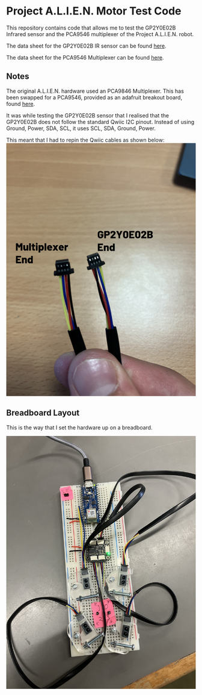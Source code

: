 # Project A.L.I.E.N. Motor Test Code

<!-- Harry Boyd - 29/07/2024 - github.com/hboyd255 -->

This repository contains code that allows me to test the GP2Y0E02B Infrared
sensor and the PCA9546 multiplexer of the Project A.L.I.E.N. robot.

The data sheet for the GP2Y0E02B IR sensor can be found
[here](https://global.sharp/products/device/lineup/data/pdf/datasheet/gp2y0e02_03_appl_e.pdf).

The data sheet for the PCA9546 Multiplexer can be found
[here](https://www.nxp.com/docs/en/data-sheet/PCA9546A.pdf).

## Notes

The original A.L.I.E.N. hardware used an PCA9846 Multiplexer. This has been
swapped for a PCA9546, provided as an adafruit breakout board, found
[here](https://www.adafruit.com/product/5664).

It was while testing the GP2Y0E02B sensor that I realised that the GP2Y0E02B
does not follow the standard Qwiic I2C pinout. Instead of using Ground, Power,
SDA, SCL, it uses SCL, SDA, Ground, Power.

This meant that I had to repin the Qwiic cables as shown below:
![Repinned Qwiic Cable](/photos/RepinnedQwiicCable.jpg)

## Breadboard Layout

This is the way that I set the hardware up on a breadboard.

![Breadboard Layout](/photos/Breadboard.jpg)

